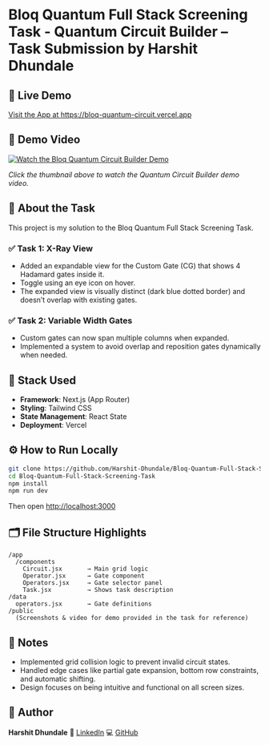 # Bloq Quantum Full Stack Screening Task - Quantum Circuit Builder – Task Submission by Harshit Dhundale

## 🔗 Live Demo  
[Visit the App at https://bloq-quantum-circuit.vercel.app ](https://bloq-quantum-circuit.vercel.app)

## 🎥 Demo Video  
[![Watch the Bloq Quantum Circuit Builder Demo](https://img.youtube.com/vi/psCZBLrHhZ8/0.jpg)](https://youtu.be/psCZBLrHhZ8)

*Click the thumbnail above to watch the Quantum Circuit Builder demo video.*

## 🧠 About the Task

This project is my solution to the Bloq Quantum Full Stack Screening Task.

### ✅ Task 1: X-Ray View
- Added an expandable view for the Custom Gate (CG) that shows 4 Hadamard gates inside it.
- Toggle using an eye icon on hover.
- The expanded view is visually distinct (dark blue dotted border) and doesn’t overlap with existing gates.

### ✅ Task 2: Variable Width Gates
- Custom gates can now span multiple columns when expanded.
- Implemented a system to avoid overlap and reposition gates dynamically when needed.

## 🧰 Stack Used
- **Framework**: Next.js (App Router)
- **Styling**: Tailwind CSS
- **State Management**: React State
- **Deployment**: Vercel

## ⚙️ How to Run Locally

```bash
git clone https://github.com/Harshit-Dhundale/Bloq-Quantum-Full-Stack-Screening-Task.git
cd Bloq-Quantum-Full-Stack-Screening-Task
npm install
npm run dev
````

Then open [http://localhost:3000](http://localhost:3000)

## 🗂 File Structure Highlights

```
/app
  /components
    Circuit.jsx       → Main grid logic
    Operator.jsx      → Gate component
    Operators.jsx     → Gate selector panel
    Task.jsx          → Shows task description
/data
  operators.jsx       → Gate definitions
/public
  (Screenshots & video for demo provided in the task for reference)
```

## 📌 Notes

* Implemented grid collision logic to prevent invalid circuit states.
* Handled edge cases like partial gate expansion, bottom row constraints, and automatic shifting.
* Design focuses on being intuitive and functional on all screen sizes.

## 👋 Author

**Harshit Dhundale**
🔗 [LinkedIn](https://www.linkedin.com/in/harshitdhundale)
💻 [GitHub](https://github.com/Harshit-Dhundale)

